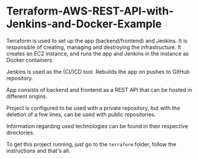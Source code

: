 # Terraform-AWS-REST-API-with-Jenkins-and-Docker-Example

Terraform is used to set up the app (backend/frontend) and Jenkins. It is responsible of creating, managing and destroying the infrastructure. It creates an EC2 instance, and runs the app and Jenkins in the instance as Docker containers.

Jenkins is used as the (CI/)CD tool. Rebuilds the app on pushes to GitHub repository.

App consists of backend and frontend as a REST API that can be hosted in different origins.

Project is configured to be used with a private repository, but with the deletion of a few lines, can be used with public repositories.

Information regarding used technologies can be found in their respective directories.

To get this project running, just go to the `terraform` folder, follow the instructions and that's all.
